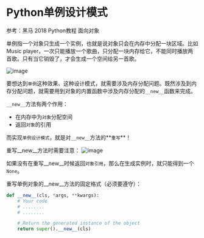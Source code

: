 # Python单例设计模式

参考：黑马 2018 Python教程 面向对象

单例指一个对象只生成一个实例，也就是说对象只会在内存中分配一块区域。比如Music player，一次只能播放一个歌曲，只分配一块内存给它，不能同时播放两首歌。只有当它销毁了，才会生成一个空间给另一首歌。

![image](https://user-images.githubusercontent.com/14041622/48303879-5a97b600-e54b-11e8-9379-2cf79761dfe7.png)

要想达到`单例`这种效果、这种设计模式，就需要涉及内存分配问题。既然涉及到内存分配问题，就需要用到对象的内置函数中涉及内存分配的`__new__`函数来完成。

`__new__`方法有两个作用：
- 在内存中为`对象`分配空间
- 返回`对象`的引用

而实现`单例设计模式`，就是对`__new__`方法的**`重写`**！

重写__new__方法时需要注意：
![image](https://user-images.githubusercontent.com/14041622/48303949-6d5eba80-e54c-11e8-94fb-a19c7d010fd9.png)

如果没有在重写__new__时候返回`对象引用`，那么在生成实例时，就只能得到一个`None`。

重写单例对象的__new__方法的固定格式（必须要遵守）：
```py
def __new__(cls, *args, **kwargs):
    # Your code
    # ........
    # ........

    # Return the generated instance of the object
    return super().__new__(cls)
```